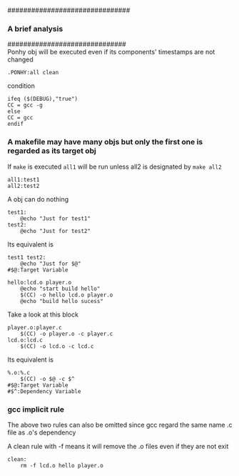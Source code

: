 ###############################
### A brief analysis
##############################  
Ponhy obj will be executed even if its components' timestamps are not changed
```
.PONHY:all clean
``` 

condition  
```
ifeq ($(DEBUG),"true")  
CC = gcc -g  
else  
CC = gcc  
endif
```

### A makefile may have many objs but only the first one is regarded as its target obj
If `make` is executed `all1` will be run unless all2 is designated by `make all2`
```
all1:test1  
all2:test2
```
A obj can do nothing 
```
test1:  
	@echo "Just for test1"  
test2:  
	@echo "Just for test2"  
```
Its equivalent is
```
test1 test2:  
	@echo "Just for $@"  
#$@:Target Variable
```

```
hello:lcd.o player.o  
	@echo "start build hello"  
	$(CC) -o hello lcd.o player.o  
	@echo "build hello sucess"  
```
Take a look at this block
```	
player.o:player.c  
	$(CC) -o player.o -c player.c  
lcd.o:lcd.c  
	$(CC) -o lcd.o -c lcd.c  
```
Its equivalent is
```	
%.o:%.c  
	$(CC) -o $@ -c $^  
#$@:Target Variable  
#$^:Dependency Variable
```
### gcc implicit rule  
The above two rules can also be omitted since gcc regard the same name .c file as .o's dependency  

A clean rule with -f means it will remove the .o files even if they are not exit
```
clean:  
	rm -f lcd.o hello player.o
```
